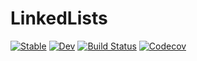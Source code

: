 # LinkedLists

[![Stable](https://img.shields.io/badge/docs-stable-blue.svg)](https://krcools.github.io/LinkedLists.jl/stable)
[![Dev](https://img.shields.io/badge/docs-dev-blue.svg)](https://krcools.github.io/LinkedLists.jl/dev)
[![Build Status](https://travis-ci.com/krcools/LinkedLists.jl.svg?branch=master)](https://travis-ci.com/krcools/LinkedLists.jl)
[![Codecov](https://codecov.io/gh/krcools/LinkedLists.jl/branch/master/graph/badge.svg)](https://codecov.io/gh/krcools/LinkedLists.jl)

